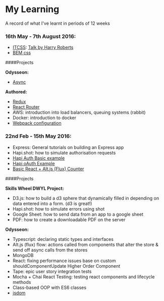 # My Learning
A record of what I've learnt in periods of 12 weeks

### 16th May - 7th August 2016:
  - [ITCSS](https://www.xfive.co/blog/itcss-scalable-maintainable-css-architecture/): [Talk by Harry Roberts](https://www.youtube.com/watch?v=1OKZOV-iLj4)
  - [BEM css](https://css-tricks.com/bem-101/)

####Projects

**Odysseon:**
  - [Async](https://github.com/caolan/async)
  
**Authored:**
  - [Redux](https://github.com/reactjs/redux)
  - [React Router](https://github.com/reactjs/react-router)
  - AWS: introduction into load balancers, queuing systems (rabbit)
  - Docker: introduction to docker
  - [Webpack configuration](https://github.com/webpack)

### 22nd Feb - 15th May 2016:

- Express: General tutorials on building an Express app
- Hapi.shot: how to simulate authorisation requests
- [Hapi Auth Basic example](https://github.com/Jbarget/basic-hapi-auth)
- [Hapi oAuth Example](https://github.com/Jbarget/oauth-example)
- [Basic React + Alt.js (Flux) Counter](https://github.com/mantagen/react-altjs-example-0)

####Projects

**Skills Wheel DWYL Project:**
  - D3.js: how to build a d3 sphere that dynamically filled in depending on data entered into a form. (d3 is great!)
  - Hapi.shot: how to simulate errors using shot
  - Google Sheet: how to send data from an app to a google sheet
  - PDF: how to create a downloadable PDF on the server
  
**Odysseon:**

  - Typescript: declaring static types and interfaces
  - Alt.js (flux) flow: actions called from components that alter the store & send off async calls from the stores
  - MongoDB
  - React: fixing performance issues base on custom shouldComponentUpdate Higher Order Component
  - Tape: epic user story integration tests
  - Mocha + Chai React Testing: testing react components and lifecycle methods
  - Class-based OOP with ES6 classes
  - [jsdom](https://github.com/tmpvar/jsdom)
    
